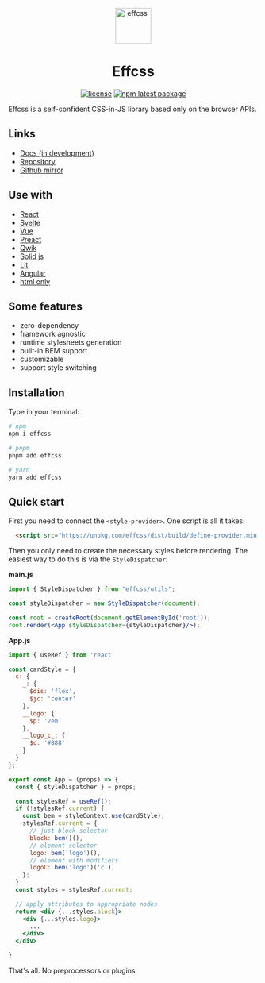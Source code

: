 <p align="center">
  <a href="https://effcss.surge.sh">
    <img alt="effcss" src="https://effcss.surge.sh/logo.svg" height="72px" />
  </a>
</p>

<h1 align="center">Effcss</h1>

<div align="center">

[![license](https://badgen.net/static/license/Apache%202.0/blue)](https://gitverse.ru/msabitov/effcss/content/master/LICENSE)
[![npm latest package](https://badgen.net/npm/v/effcss)](https://www.npmjs.com/package/effcss)

</div>

Effcss is a self-confident CSS-in-JS library based only on the browser APIs.

## Links

- [Docs (in development)](https://effcss.surge.sh)
- [Repository](https://gitverse.ru/msabitov/effcss)
- [Github mirror](https://github.com/msabitov/effcss)

## Use with

- [React](https://stackblitz.com/edit/vitejs-react-effcss?file=index.html)
- [Svelte](https://stackblitz.com/edit/vitejs-svelte-effcss?file=index.html)
- [Vue](https://stackblitz.com/edit/vitejs-vue-effcss?file=index.html)
- [Preact](https://stackblitz.com/edit/vitejs-preact-effcss?file=index.html)
- [Qwik](https://stackblitz.com/edit/vitejs-qwik-effcss?file=index.html)
- [Solid js](https://stackblitz.com/edit/vitejs-solid-effcss?file=index.html)
- [Lit](https://stackblitz.com/edit/vitejs-lit-effcss?file=index.html)
- [Angular](https://stackblitz.com/edit/angular-effcss?file=src%2Findex.html)
- [html only](https://stackblitz.com/edit/static-effcs?file=index.html)

## Some features

- zero-dependency
- framework agnostic
- runtime stylesheets generation
- built-in BEM support
- customizable
- support style switching

## Installation

Type in your terminal:

```sh
# npm
npm i effcss

# pnpm
pnpm add effcss

# yarn
yarn add effcss
```

## Quick start

First you need to connect the `<style-provider>`. One script is all it takes:

```html
  <script src="https://unpkg.com/effcss/dist/build/define-provider.min.js" crossorigin="anonymous"></script>
```

Then you only need to create the necessary styles before rendering. The easiest way to do this is via the `StyleDispatcher`:

**main.js**

```jsx
import { StyleDispatcher } from "effcss/utils";

const styleDispatcher = new StyleDispatcher(document);

const root = createRoot(document.getElementById('root'));
root.render(<App styleDispatcher={styleDispatcher}/>);
```

**App.js**

```jsx
import { useRef } from 'react'

const cardStyle = {
  c: {
    _: {
      $dis: 'flex',
      $jc: 'center'
    },
    __logo: {
      $p: '2em'
    },
    __logo_c_: {
      $c: '#888'
    }
  }
};

export const App = (props) => {
  const { styleDispatcher } = props;

  const stylesRef = useRef();
  if (!stylesRef.current) {
    const bem = styleContext.use(cardStyle);
    stylesRef.current = {
      // just block selector
      block: bem()(),
      // element selector
      logo: bem('logo')(),
      // element with modifiers
      logoC: bem('logo')('c'),
    };
  }
  const styles = stylesRef.current;

  // apply attributes to appropriate nodes
  return <div {...styles.block}>
    <div {...styles.logo}>
      ...
    </div>
  </div>

}
```

That's all. No preprocessors or plugins
